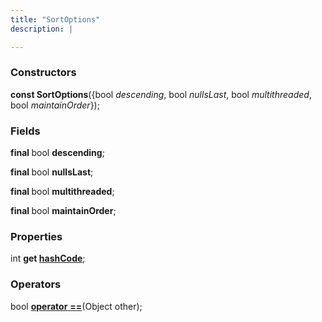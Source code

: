 ```yaml
---
title: "SortOptions"
description: |

---
```




### Constructors
<dl>
<dt>

<span class="dart-code"><strong>const SortOptions</strong>({<span class="nobr">bool <i>descending</i></span>, <span class="nobr">bool <i>nullsLast</i></span>, <span class="nobr">bool <i>multithreaded</i></span>, <span class="nobr">bool <i>maintainOrder</i></span>});</span>
</dt>
</dl>

### Fields
<dl>
<dt>

<span class="dart-code"><strong>final </strong>bool <strong>descending</strong>;</span>
</dt>
<dt>

<span class="dart-code"><strong>final </strong>bool <strong>nullsLast</strong>;</span>
</dt>
<dt>

<span class="dart-code"><strong>final </strong>bool <strong>multithreaded</strong>;</span>
</dt>
<dt>

<span class="dart-code"><strong>final </strong>bool <strong>maintainOrder</strong>;</span>
</dt>
</dl>

### Properties
<dl>
<dt>

<span class="dart-code">int <strong>get [hashCode](hashcode)</strong>;</span>
</dt>
</dl>

### Operators
<dl>
<dt>

<span class="dart-code">bool [<strong>operator</strong> <strong>==](op_eq)</strong>(<span class="nobr">Object other</span>);</span>
</dt>
</dl>




